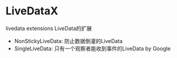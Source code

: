 # LiveDataX
livedata extensions
LiveData的扩展
- NonStickyLiveData: 防止数据倒灌的LiveData
- SingleLiveData: 只有一个观察者能收到事件的LiveData by Google
